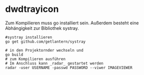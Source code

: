 # dwdtrayicon

Zum Kompilieren muss go installiert sein. Außerdem besteht eine
Abhängigkeit zur Bibliothek systray.

```
#systray installieren
go get github.com/getlantern/systray

```


```
# in den Projektornder wechseln und
go build
# zum Kompilieren ausführen
# Im Anschluss kann _radar_ gestartet werden
radar -user USERNAME -passwd PASSWORD --viwer IMAGEVIEWER
```
